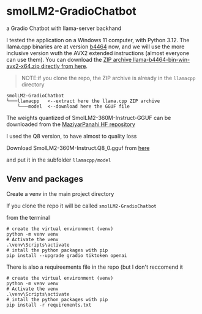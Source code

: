 # smolLM2-GradioChatbot
a Gradio Chatbot with llama-server backhand

I tested the application on a Windows 11 computer, with Python 3.12. The llama.cpp binaries are at version [b4464](https://github.com/ggerganov/llama.cpp/releases/tag/b4464) now, and we will use the more inclusive version wuth the AVX2 extended instructions (almost everyone can use them). You can download the [ZIP archive llama-b4464-bin-win-avx2-x64.zip directly from here](https://github.com/ggerganov/llama.cpp/releases/download/b4464/llama-b4464-bin-win-avx2-x64.zip).

> NOTE:if you clone the repo, the ZIP archive is already in the `llamacpp` directory

```
smolLM2-GradioChatbot
└───llamacpp   <--extract here the llama.cpp ZIP archive
    └───model  <--download here the GGUF file
```

The weights quantized of SmolLM2-360M-Instruct-GGUF can be downloaded from the [MaziyarPanahi HF repository](https://huggingface.co/MaziyarPanahi/SmolLM2-360M-Instruct-GGUF)

I used the Q8 version, to have almost to quality loss

Download SmolLM2-360M-Instruct.Q8_0.gguf from [here](https://huggingface.co/MaziyarPanahi/SmolLM2-360M-Instruct-GGUF/resolve/main/SmolLM2-360M-Instruct.Q8_0.gguf)

and put it in the subfolder `llamacpp/model`

## Venv and packages
Create a venv in the main project directory

If you clone the repo it will be called `smolLM2-GradioChatbot`

from the terminal
```
# create the virtual environment (venv)
python -m venv venv
# Activate the venv
.\venv\Scripts\activate
# intall the python packages with pip
pip install --upgrade gradio tiktoken openai
```

There is also a requireements file in the repo (but I don't reccomend it
```
# create the virtual environment (venv)
python -m venv venv
# Activate the venv
.\venv\Scripts\activate
# intall the python packages with pip
pip install -r requirements.txt
```




